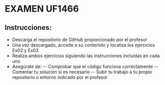 # EXAMEN UF1466

## Instrucciones:

- Descarga el repositorio de GitHub proporcionado por el profesor
- Una vez descargado, accede a su contenido y localiza los ejercicios Ex02 y Ex03
- Realiza ambos ejercicios siguiendo las instrucciones incluidas en cada uno
- Asegúrate de:
  -- Comprobar que el código funciona correctamente
  -- Comentar tu solución si es necesario
  -- Subir tu trabajo a tu propio repositorio o entorno indicado por el profesor
